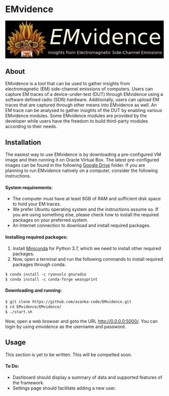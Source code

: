 # EMvidence

<img src="EMvidence/static/img/logo-with-text.png" align="center" alt="Emvidence Logo" width="800">

## About
EMvidence is a tool that can be used to gather insights from electromagnetic (EM) side-channel emissions of computers. Users can capture EM traces of a device-under-test (DUT) through EMvidence using a software defined radio (SDR) hardware. Additionally, users can upload EM traces that are captured through other means into EMvidence as well. An EM trace can be analysed to gather insights of the DUT by enabling various EMvidence modules. Some EMvidence modules are provided by the developer while users have the freedom to build third-party modules according to their needs.

## Installation
The easiest way to use EMvidence is by downloading a pre-configured VM image and then running it on Oracle Virtual Box. The latest pre-configured images can be found in the following [Google Drive](http://example.com/) folder.
If you are planning to run EMvidence natively on a computer, consider the following instructions.

#### System requirements:
- The computer must have at least 8GB of RAM and sufficient disk space to hold your EM traces.
- We prefer Ubuntu operating system and the instructions assume so. If you are using something else, please check how to install the required packages on your preferred system.
- An Internet connection to download and install required packages.

#### Installing required packages:
1. Install [Miniconda](https://docs.conda.io/en/latest/miniconda.html) for Python 3.7, which we need to install other required packages. 
2. Now, open a terminal and run the following commands to install required packages through conda.
```
$ conda install -c ryanvolz gnuradio
$ conda install -c conda-forge weasyprint
```

#### Downloading and running:
```
$ git clone https://github.com/asanka-code/EMvidence.git
$ cd EMvidence/EMvidence/
$ ./start.sh
```
Now, open a web browser and goto the URL http://0.0.0.0:5000/. You can login by using *emvidence* as the username and password.

## Usage
This section is yet to be written. This will be compelted soon.

#### To Do:

- Dashboard should display a summary of data and supported features of the framework.
- Settings page should facilitate adding a new user.
